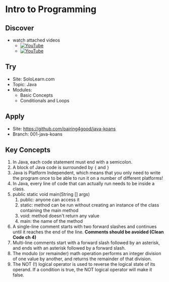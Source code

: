 # Intro to Programming

## Discover
- watch attached videos
	- [![YouTube](https://i.ytimg.com/vi/_UwMYxijvxE/default.jpg)](https://www.youtube.com/watch?v=_UwMYxijvxE)
	- [![YouTube](https://i.ytimg.com/vi/3aZorQ1U7vM/default.jpg)](https://www.youtube.com/watch?v=3aZorQ1U7vM)

## Try
- Site: SoloLearn.com
- Topic: Java
- Modules: 
	- Basic Concepts
	- Conditionals and Loops

## Apply
- Site: https://github.com/pairing4good/java-koans
- Branch: 001-java-koans

## Key Concepts
1. In Java, each code statement must end with a semicolon.
1. A block of Java code is surrounded by `{` and `}`
1. Java is Platform Independent, which means that you only need to write the program once to be able to run it on a number of different platforms!
1. In Java, every line of code that can actually run needs to be inside a class.
1. public static void main(String [] args)
	1. public: anyone can access it
	1. static: method can be run without creating an instance of the class containing the main method
	1. void: method doesn't return any value
	1. main: the name of the method
1. A single-line comment starts with two forward slashes and continues until it reaches the end of the line. **Comments should be avoided (Clean Code ch 4)**
1. Multi-line comments start with a forward slash followed by an asterisk, and ends with an asterisk followed by a forward slash. 
1. The modulo (or remainder) math operation performs an integer division of one value by another, and returns the remainder of that division. 
1. The NOT (!) logical operator is used to reverse the logical state of its operand. If a condition is true, the NOT logical operator will make it false.
